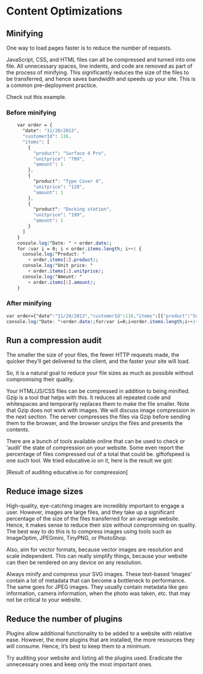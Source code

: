 # Content Optimizations
## Minifying
One way to load pages faster is to reduce the number of requests.

JavaScript, CSS, and HTML files can all be compressed and turned into one file. All unnecessary spaces, line indents, and code are removed as part of the process of minifying. This significantly reduces the size of the files to be transferred, and hence saves bandwidth and speeds up your site. This is a common pre-deployment practice.

Check out this example.

### Before minifying
```css
    var order = {
      "date": "11/20/2013",
      "customerId": 116,
      "items": [
        {
          "product": "Surface 4 Pro",
          "unitprice": "799",
          "amount": 1
        },
        {
          "product": "Type Cover 4",
          "unitprice": "129",
          "amount": 1
        },
        {
          "product": "Docking station",
          "unitprice": "199",
          "amount": 1
        }
      ]
    }
    console.log("Date: " + order.date);
    for (var i = 0; i < order.items.length; i++) {
      console.log("Product: "
        + order.items[i].product);
      console.log("Unit price: "
        + order.items[i].unitprice);
      console.log("Amount: "
        + order.items[i].amount);
    }
```
### After minifying
```css
var order={"date":"11/20/2013","customerId":116,"items":[{"product":"Surface 4 Pro","unitprice":"799","amount":1},{"product":"Type Cover 4","unitprice":"129","amount":1},{"product":"Docking station","unitprice":"199","amount":1}]}
console.log("Date: "+order.date);for(var i=0;i<order.items.length;i++){console.log("Product: "+order.items[i].product);console.log("Unit price: "+order.items[i].unitprice);console.log("Amount: "+order.items[i].amount)}
```
## Run a compression audit
The smaller the size of your files, the fewer HTTP requests made, the quicker they’ll get delivered to the client, and the faster your site will load.

So, it is a natural goal to reduce your file sizes as much as possible without compromising their quality.

Your HTML/JS/CSS files can be compressed in addition to being minified. Gzip is a tool that helps with this. It reduces all repeated code and whitespaces and temporarily replaces them to make the file smaller. Note that Gzip does not work with images. We will discuss image compression in the next section. The server compresses the files via Gzip before sending them to the browser, and the browser unzips the files and presents the contents.

There are a bunch of tools available online that can be used to check or ‘audit’ the state of compression on your website. Some even report the percentage of files compressed out of a total that could be. giftofspeed is one such tool. We tried educative.io on it, here is the result we got:

[Result of auditing educative.io for compression]



## Reduce image sizes
High-quality, eye-catching images are incredibly important to engage a user. However, images are large files, and they take up a significant percentage of the size of the files transferred for an average website. Hence, it makes sense to reduce their size without compromising on quality. The best way to do this is to compress images using tools such as ImageOptim, JPEGmini, TinyPNG, or PhotoShop.

Also, aim for vector formats, because vector images are resolution and scale independent. This can really simplify things, because your website can then be rendered on any device on any resolution.

Always minify and compress your SVG images. These text-based ‘images’ contain a lot of metadata that can become a bottleneck to performance. The same goes for JPEG images. They usually contain metadata like geo information, camera information, when the photo was taken, etc. that may not be critical to your website.

## Reduce the number of plugins
Plugins allow additional functionality to be added to a website with relative ease. However, the more plugins that are installed, the more resources they will consume. Hence, it’s best to keep them to a minimum.

Try auditing your website and listing all the plugins used. Eradicate the unnecessary ones and keep only the most important ones.
